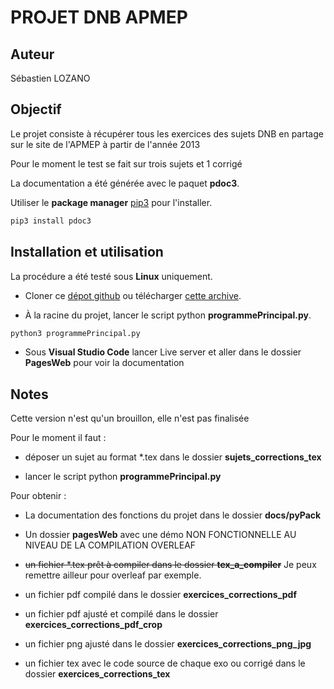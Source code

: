 # PROJET DNB APMEP

## Auteur 
Sébastien LOZANO

## Objectif
Le projet consiste à récupérer tous les exercices des sujets DNB en partage sur le site de l'APMEP à partir de l'année 2013

Pour le moment le test se fait sur trois sujets et 1 corrigé

La documentation a été générée avec le paquet **pdoc3**.

Utiliser le **package manager** [pip3](https://pip.pypa.io/en/stable/) pour l'installer.

```bash
pip3 install pdoc3
```

## Installation et utilisation
    
La procédure a été testé sous **Linux** uniquement.

* Cloner ce [dépot github](https://github.com/slozano54/projetDNB) ou télécharger [cette archive](https://github.com/slozano54/projetDNB/archive/master.zip).


* À la racine du projet, lancer le script python **programmePrincipal.py**.

```bash
python3 programmePrincipal.py
```

* Sous **Visual Studio Code** lancer Live server et aller dans le dossier **PagesWeb** pour voir la documentation
    
## Notes

Cette version n'est qu'un brouillon, elle n'est pas finalisée

Pour le moment il faut :

* déposer un sujet au format *.tex dans le dossier **sujets_corrections_tex**

* lancer le script python **programmePrincipal.py**

Pour obtenir :

* La documentation des fonctions du projet dans le dossier **docs/pyPack**

* Un dossier **pagesWeb** avec une démo NON FONCTIONNELLE AU NIVEAU DE LA COMPILATION OVERLEAF

* <del>un fichier *.tex prêt à compiler dans le dossier **tex_a_compiler**</del> Je peux remettre ailleur pour overleaf par exemple.

* un fichier pdf compilé dans le dossier **exercices_corrections_pdf**

* un fichier pdf ajusté et compilé dans le dossier **exercices_corrections_pdf_crop**

* un fichier png ajusté dans le dossier **exercices_corrections_png_jpg**

* un fichier tex avec le code source de chaque exo ou corrigé dans le dossier **exercices_corrections_tex**